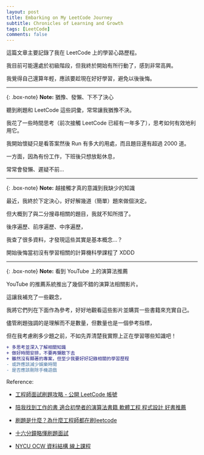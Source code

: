 ```yaml
---
layout: post
title: Embarking on My LeetCode Journey
subtitle: Chronicles of Learning and Growth
tags: [LeetCode]
comments: false
---
```


這篇文章主要記錄了我在 LeetCode 上的學習心路歷程。

我目前可能還處於初級階段，但我終於開始有所行動了，感到非常高興。

我覺得自己還算年輕，應該要趁現在好好學習，避免以後後悔。

---

{: .box-note}
**Note:** 猶豫、發懶、下不了決心

聽到刷題和 LeetCode 這些詞彙，常常讓我猶豫不決。

我花了一些時間思考（前次接觸 LeetCode 已經有一年多了），思考如何有效地利用它。

我開始懷疑只是看答案然後 Run 有多大的用處，而且題目還有超過 2000 道。

一方面，因為有份工作，下班後只想放鬆休息，

常常會發懶、遲疑不前...

---

{: .box-note}
**Note:** 越接觸才真的意識到我缺少的知識

最近，我終於下定決心，好好解幾道（簡單）題來做個決定。

但大概到了與二分搜尋相關的題目，我就不知所措了。

後序遍歷、前序遍歷、中序遍歷，

我查了很多資料，才發現這些其實是基本概念...？

開始後悔當初沒有學習相關的計算機科學課程了 XDDD

---

{: .box-note}
**Note:** 看到 YouTube 上的演算法推薦

YouTube 的推薦系統推出了幾個不錯的演算法相關影片。

這讓我補充了一些觀念，

我將它們列在下面作為參考，好好地觀看這些影片並購買一些書籍來充實自己。

儘管刷題強調的是理解而不是數量，但數量也是一個參考指標，

但在我考慮刷多少題之前，不如先弄清楚我實際上正在學習哪些知識吧！

```Diff
+ 多思考並深入了解相關知識
+ 做好時間安排，不要再懶散下去
+ 雖然沒有顯著的專案，但至少我要好好記錄相關的學習歷程
- 或許應該減少娛樂時間
- 是否應該刪除手機遊戲
```

Reference: 
+ [工程師面試刷題攻略 - 公開 LeetCode 帳號](https://www.youtube.com/watch?v=NQnfP-CSXhU)

+ [陪我找到工作的書 適合初學者的演算法書籍 軟體工程 程式設計 好書推薦](https://youtu.be/JbGzt_sxU3s)

+ [刷題是什麼？為什麼工程師都在刷leetcode](https://youtu.be/W6X-LN-EDIc)

+ [十六分鐘略懂刷題面試](https://www.youtube.com/watch?v=sAjkAz75jis)

+ [NYCU OCW 資料結構 線上課程](https://www.youtube.com/watch?v=3503j2L6qNA&list=PLj6E8qlqmkFusQlwukXMUDVdYfd7oPyr3)
